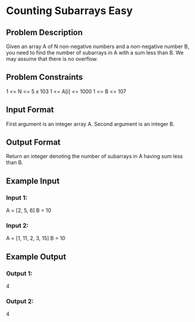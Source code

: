 # Counting Subarrays Easy

## Problem Description
Given an array A of N non-negative numbers and a non-negative number B,
you need to find the number of subarrays in A with a sum less than B.
We may assume that there is no overflow.

## Problem Constraints
1 <= N <= 5 x 103
1 <= A[i] <= 1000
1 <= B <= 107

## Input Format
First argument is an integer array A.
Second argument is an integer B.

## Output Format
Return an integer denoting the number of subarrays in A having sum less than B.

## Example Input
### Input 1:
A = [2, 5, 6]
B = 10
### Input 2:
A = [1, 11, 2, 3, 15]
B = 10

## Example Output
### Output 1:
4
### Output 2:
4
